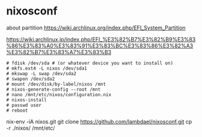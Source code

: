 # nixosconf


about partition
https://wiki.archlinux.org/index.php/EFI_System_Partition

https://wiki.archlinux.jp/index.php/EFI_%E3%82%B7%E3%82%B9%E3%83%86%E3%83%A0%E3%83%91%E3%83%BC%E3%83%86%E3%82%A3%E3%82%B7%E3%83%A7%E3%83%B3


    # fdisk /dev/sda # (or whatever device you want to install on)
    # mkfs.ext4 -L nixos /dev/sda1
    # mkswap -L swap /dev/sda2
    # swapon /dev/sda2
    # mount /dev/disk/by-label/nixos /mnt
    # nixos-generate-config --root /mnt
    # nano /mnt/etc/nixos/configuration.nix
    # nixos-install
    # passwd user
    # reboot

nix-env -iA nixos.git
git clone https://github.com/lambdael/nixosconf.git
cp -r ./nixos/ /mnt/etc/
